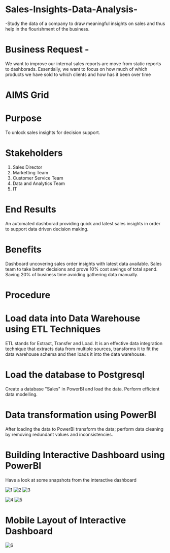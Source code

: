 # Sales-Insights-Data-Analysis- 
-Study the data of a company to draw meaningful insights on sales and thus help in the flourishment of  the business.

# Business Request - 
We want to improve our internal sales reports are move from static reports to dashborads.
Essentially, we want to focus on how much of which products we have sold to which clients and how has it been over time

# AIMS Grid

# Purpose
To unlock sales insights  for decision support.

# Stakeholders
1. Sales Director
2. Marketting Team
3. Customer Service Team
4. Data and Analytics Team
5. IT

# End Results
An automated dashborad providing quick and latest sales insights in order to support data driven decision making.

# Benefits
Dashboard uncovering sales order insights with latest data available.
Sales team to take better decisions and prove 10% cost savings of total spend.
Saving 20% of business time avoiding gathering data manually.

# Procedure

# Load data into Data Warehouse using ETL Techniques
ETL stands for Extract, Transfer and Load. It is an effective data integration technique that extracts data from multiple sources, transforms it to fit the data warehouse schema and then loads it into the data warehouse.
# Load the database to Postgresql
Create a database "Sales" in PowerBI and load the data. Perform efficient data modelling.
# Data transformation using PowerBI
After loading the data to PowerBI transform the data; perform data cleaning by removing redundant values and inconsistencies.
# Building Interactive Dashboard using PowerBI
Have a look at some snapshots from the interactive dashboard

![1](https://github.com/eshusingh/Sales-Insights-Data-Analysis/assets/96975090/4e383f9b-376f-4ef7-8ebd-05b0d902cb42)
![2](https://github.com/eshusingh/Sales-Insights-Data-Analysis/assets/96975090/478132a9-664d-4a0e-94c0-b09088f5e956)
![3](https://github.com/eshusingh/Sales-Insights-Data-Analysis/assets/96975090/6e402419-c4e0-40e1-b709-ccfe198fadf3)


![4](https://github.com/eshusingh/Sales-Insights-Data-Analysis/assets/96975090/aa0e8d39-9a26-4cc5-84d1-9b6e5c9b9a29)
![5](https://github.com/eshusingh/Sales-Insights-Data-Analysis/assets/96975090/3e105e7a-a87a-4003-bf3e-2ba614e43efe)

# Mobile Layout of Interactive Dashboard

![6](https://github.com/eshusingh/Sales-Insights-Data-Analysis/assets/96975090/7c2c5736-d8c1-48af-9e01-91d8ed08b409)

